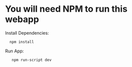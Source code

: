 # You will need NPM to run this webapp

Install Dependencies:
```
  npm install
```

Run App:
```
   npm run-script dev
```

